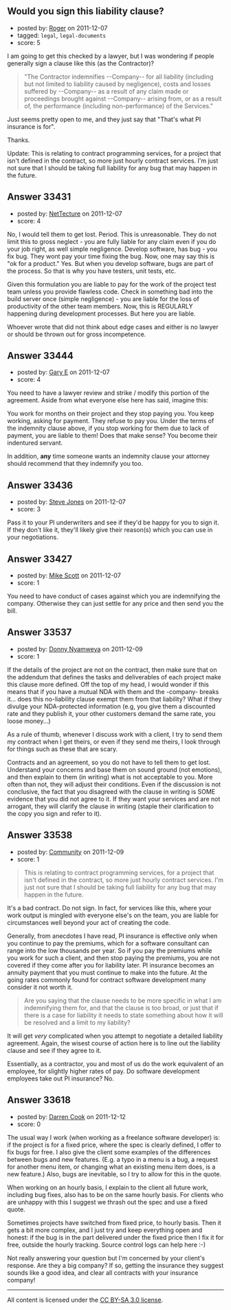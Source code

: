 ## Would you sign this liability clause?

- posted by: [Roger](https://stackexchange.com/users/-1/14705-roger) on 2011-12-07
- tagged: `legal`, `legal-documents`
- score: 5

I am going to get this checked by a lawyer, but I was wondering if people generally sign a clause like this (as the Contractor)?

>"The Contractor indemnifies --Company-- for all liability (including but not limited to liability caused by negligence), costs and losses suffered by --Company-- as a result of any claim made or proceedings brought against --Company-- arising from, or as a result of, the performance (including non-performance) of the Services."

Just seems pretty open to me, and they just say that "That's what PI insurance is for".

Thanks.

Update: This is relating to contract programming services, for a project that isn't defined in the contract, so more just hourly contract services.  I'm just not sure that I should be taking full liability for any bug that may happen in the future.


## Answer 33431

- posted by: [NetTecture](https://stackexchange.com/users/-1/3350-nettecture) on 2011-12-07
- score: 4

No, I would tell them to get lost. Period. This is unreasonable. They do not limit this to gross neglect - you are fully liable for any claim even if you do your job right, as well simple negligence. Develop software, has bug - you fix bug. They wont pay your time fixing the bug. Now, one may say this is "ok for a product." Yes. But when you develop software, bugs are part of the process. So that is why you have testers, unit tests, etc.

Given this formulation you are liable to pay for the work of the project test team unless you provide flawless code. Check in something bad into the build server once (simple negligence) - you are liable for the loss of productivity of the other team members. Now, this is REGULARLY happening during development processes. But here you are liable.

Whoever wrote that did not think about edge cases and either is no lawyer or should be thrown out for gross incompetence.


## Answer 33444

- posted by: [Gary E](https://stackexchange.com/users/-1/2587-gary-e) on 2011-12-07
- score: 4

You need to have a lawyer review and strike / modify this portion of the agreement. Aside from what everyone else here has said, imagine this:

You work for months on their project and they stop paying you. You keep working, asking for payment. They refuse to pay you. Under the terms of the indemnity clause above, if you stop working for them due to lack of payment, you are liable to them! Does that make sense? You become their indentured servant.

In addition, **any** time someone wants an indemnity clause your attorney should recommend that they indemnify you too.



## Answer 33436

- posted by: [Steve Jones](https://stackexchange.com/users/-1/12985-steve-jones) on 2011-12-07
- score: 3

Pass it to your PI underwriters and see if they'd be happy for you to sign it. If they don't like it, they'll likely give their reason(s) which you can use in your negotiations.


## Answer 33427

- posted by: [Mike Scott](https://stackexchange.com/users/-1/6167-mike-scott) on 2011-12-07
- score: 1

You need to have conduct of cases against which you are indemnifying the company. Otherwise they can just settle for any price and then send you the bill.


## Answer 33537

- posted by: [Donny Nyamweya](https://stackexchange.com/users/-1/14938-donny-nyamweya) on 2011-12-09
- score: 1

If the details of the project are not on the contract, then make sure that on the addendum that defines the tasks and deliverables of each project make this clause more defined.
Off the top of my head, I would wonder if this means that if you have a mutual NDA with them and the -company- breaks it... does this no-liability clause exempt them from that liability? What if they divulge your NDA-protected information (e.g, you give them a discounted rate and they publish it, your other customers demand the same rate, you loose money...)

As a rule of thumb, whenever I discuss work with a client, I try to send them my contract when I get theirs, or even if they send me theirs, I look through for things such as these that are scary.

Contracts and an agreement, so you do not have to tell them to get lost. Understand your concerns and base them on sound ground (not emotions), and then explain to them (in writing) what is not acceptable to you. More often than not, they will adjust their conditions. Even if the discussion is not conclusive, the fact that you disagreed with the clause in writing is SOME evidence that you did not agree to it. If they want your services and are not arrogant, they will clarify the clause in writing (staple their clarification to the copy you sign and refer to it).


## Answer 33538

- posted by: [Community](https://stackexchange.com/users/-1/-1-community) on 2011-12-09
- score: 1

> This is relating to contract programming services, for a project that isn't defined in the contract, so more just hourly contract services. I'm just not sure that I should be taking full liability for any bug that may happen in the future.

It's a bad contract. Do not sign. In fact, for services like this, where your work output is mingled with everyone else's on the team, you are liable for circumstances well beyond your act of creating the code. 

Generally, from anecdotes I have read, PI insurance is effective only when you continue to pay the premiums, which for a software consultant can range into the low thousands per year. So if you pay the premiums while you work for such a client, and then stop paying the premiums, you are not covered if they come after you for liability later. PI insurance becomes an annuity payment that you must continue to make into the future. At the going rates commonly found for contract software development many consider it not worth it. 

> Are you saying that the clause needs to be more specific in what I am indemnifying them for, and that the clause is too broad, or just that if there is a case for liability it needs to state something about how it will be resolved and a limit to my liability? 

It will get *very* complicated when you attempt to negotiate a detailed liability agreement. Again, the wisest course of action here is to line out the liability clause and see if they agree to it. 

Essentially, as a contractor, you and most of us do the work equivalent of an employee, for slightly higher rates of pay. Do software development employees take out PI insurance? No. 


## Answer 33618

- posted by: [Darren Cook](https://stackexchange.com/users/-1/14258-darren-cook) on 2011-12-12
- score: 0

The usual way I work (when working as a freelance software developer) is: if the project is for a fixed price, where the spec is clearly defined, I offer to fix bugs for free. I also give the client some examples of the differences between bugs and new features. (E.g. a typo in a menu is a bug, a request for another menu item, or changing what an existing menu item does, is a new feature.)
Also, bugs are inevitable, so I try to allow for this in the quote.

When working on an hourly basis, I explain to the client all future work, including bug fixes, also has to be on the same hourly basis. For clients who are unhappy with this I suggest we thrash out the spec and use a fixed quote.

Sometimes projects have switched from fixed price, to hourly basis. Then it gets a bit more complex, and I just try and keep everything open and honest: if the bug is in the part delivered under the fixed price then I fix it for free, outside the hourly tracking. Source control logs can help here :-)

Not really answering your question but I'm concerned by your client's response. Are they a big company? If so, getting the insurance they suggest sounds like a good idea, and clear all contracts with your insurance company!




---

All content is licensed under the [CC BY-SA 3.0 license](https://creativecommons.org/licenses/by-sa/3.0/).

